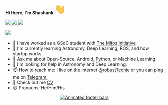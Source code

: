 <p >
	<a> <strong> Hi there, I'm Shashank <img src="https://github.com/ABSphreak/ABSphreak/blob/master/gifs/Hi.gif" width="35px"> </strong></a>
</p>


<p>
<a href="https://twitter.com/robustTechie"><img src="https://img.shields.io/badge/twitter-@robustTechie-1da1f2?style=flat-square&logo=twitter">  </a>
<a href="https://www.linkedin.com/in/robusttechie/"><img src="https://img.shields.io/badge/linkedin-robustTechie-0077b5?style=flat-square&logo=linkedin">  </a>
<a href="https://robusttechie.github.io/"><img src="https://img.shields.io/badge/website-robustTechie.github.io-1f425f?style=flat-square">  </a>
</p>

![](https://komarev.com/ghpvc/?username=robustTechie)

* 🔭 I have worked as a GSoC student with <a href = "https://mifos.org/">The Mifos Initiative</a>
* :rocket: I'm currently learning Astronomy, Deep Learning, ROS, and how startup works.
* :speech_balloon: Ask me about Open-Source, Android, Python, or Machine Learning.
* :thinking: I'm looking for help in Astronomy and Deep Learning.
* 📫 How to reach me: I live on the internet <a href = "https://www.google.co.in/search?q=robustTechie"> @robustTechie</a> or you can ping me on <a href = "https://t.me/robustTechie"> Telegram.</a>
* :page_with_curl: Check out me <a href = "https://robusttechie.github.io/docs/cv.pdf">CV</a>
* :smile: Pronouns: He/Him/His </a>



<p align="center"><a href="https://github.com/robustTechie"><img src="https://github-readme-stats.vercel.app/api?username=robustTechie&theme=vision-friendly-dark&show_icons=true&hide_border=true" alt="Animated footer bars" /></a></p>
 
<!--
**robustTechie/robustTechie** is a ✨ _special_ ✨ repository because its `README.md` (this file) appears on your GitHub profile.

Here are some ideas to get you started:

--
